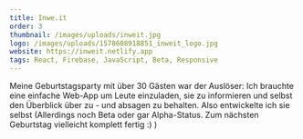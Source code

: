 ```yaml
---
title: Inwe.it
order: 3
thumbnail: /images/uploads/inweit.jpg
logo: /images/uploads/1578608918851_inweit_logo.jpg
website: https://inweit.netlify.app
tags: React, Firebase, JavaScript, Beta, Responsive
---
```

Meine Geburtstagsparty mit über 30 Gästen war der Auslöser: Ich brauchte eine einfache Web-App um Leute einzuladen, sie zu informieren und selbst den Überblick über zu - und absagen zu behalten. Also entwickelte ich sie selbst (Allerdings noch Beta oder gar Alpha-Status. Zum nächsten Geburtstag vielleicht komplett fertig :) )